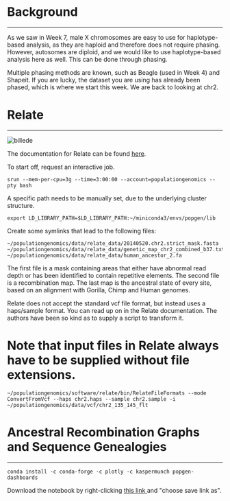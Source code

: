 # Background
------------

As we saw in Week 7, male X chromosomes are easy to use for haplotype-based analysis, as they are haploid and therefore does not require phasing. However, autosomes are diploid, and we would like to use haplotype-based analysis here as well. This can be done through phasing.

Multiple phasing methods are known, such as Beagle (used in Week 4) and Shapeit. If you are lucky, the dataset you are using has already been phased, which is where we start this week. We are back to looking at chr2.

# Relate
--------

![billede](https://user-images.githubusercontent.com/47324240/158781125-b0d4af85-69dd-4d4a-b722-30da62e8c18f.png)

The documentation for Relate can be found [here](https://myersgroup.github.io/relate/).

To start off, request an interactive job.

```
srun --mem-per-cpu=3g --time=3:00:00 --account=populationgenomics --pty bash
```

A specific path needs to be manually set, due to the underlying cluster structure.

```
export LD_LIBRARY_PATH=$LD_LIBRARY_PATH:~/miniconda3/envs/popgen/lib
```

Create some symlinks that lead to the following files:

```
~/populationgenomics/data/relate_data/20140520.chr2.strict_mask.fasta
~/populationgenomics/data/relate_data/genetic_map_chr2_combined_b37.txt
~/populationgenomics/data/relate_data/human_ancestor_2.fa
```

The first file is a mask containing areas that either have abnormal read depth or has been identified to contain repetitive elements.
The second file is a recombination map.
The last map is the ancestral state of every site, based on an alignment with Gorilla, Chimp and Human genomes.

Relate does not accept the standard vcf file format, but instead uses a haps/sample format. You can read up on in the Relate documentation. The authors have been so kind as to supply a script to transform it.

# Note that input files in Relate always have to be supplied without file extensions.

```
~/populationgenomics/software/relate/bin/RelateFileFormats --mode ConvertFromVcf --haps chr2.haps --sample chr2.sample -i ~/populationgenomics/data/vcf/chr2_135_145_flt
```

# Ancestral Recombination Graphs and Sequence Genealogies
---------------------------------------------------------


```
conda install -c conda-forge -c plotly -c kaspermunch popgen-dashboards
```

Download the notebook by right-clicking <a href="https://raw.githubusercontent.com/kaspermunch/PopulationGenomicsCourse/master/Notebooks/arg-dashboard.ipynb" download="arg-dashboard.ipynb">
this link
</a> and "choose save link as".
